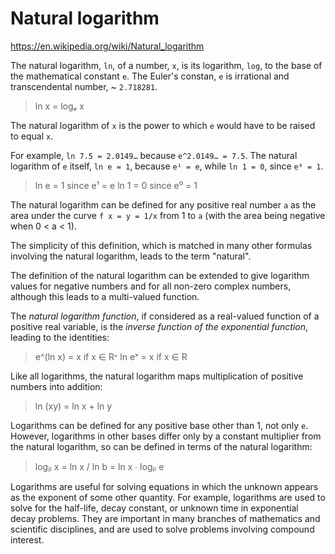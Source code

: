 # Natural logarithm

https://en.wikipedia.org/wiki/Natural_logarithm

The natural logarithm, `ln`, of a number, `x`, is its logarithm, `log`, to the base of the mathematical constant `e`. The Euler's constan, `e` is irrational and transcendental number, ~ `2.718281`.

>ln x = logₑ x

The natural logarithm of `x` is the power to which `e` would have to be raised to equal `x`.

For example, `ln 7.5 = 2.0149…` because `e^2.0149… = 7.5`. The natural logarithm of `e` itself, `ln e = 1`, because `e¹ = e`, while `ln 1 = 0`, since `e⁰ = 1`.

>ln e = 1   since e¹ = e
>ln 1 = 0   since e⁰ = 1

The natural logarithm can be defined for any positive real number `a` as the area under the curve `f x = y = 1/x` from 1 to `a` (with the area being negative when 0 < a < 1).

The simplicity of this definition, which is matched in many other formulas involving the natural logarithm, leads to the term "natural".

The definition of the natural logarithm can be extended to give logarithm values for negative numbers and for all non-zero complex numbers, although this leads to a multi-valued function.

The *natural logarithm function*, if considered as a real-valued function of a positive real variable, is the *inverse function of the exponential function*, leading to the identities:

>e^(ln x) = x    if x ∈ Rᐩ
>ln eˣ = x       if x ∈ R

Like all logarithms, the natural logarithm maps multiplication of positive numbers into addition:
>ln (xy) = ln x + ln y

Logarithms can be defined for any positive base other than 1, not only `e`. However, logarithms in other bases differ only by a constant multiplier from the natural logarithm, so can be defined in terms of the natural logarithm:

>logᵦ x = ln x / ln b = ln x ∙ logᵦ e

Logarithms are useful for solving equations in which the unknown appears as the exponent of some other quantity. For example, logarithms are used to solve for the half-life, decay constant, or unknown time in exponential decay problems. They are important in many branches of mathematics and scientific disciplines, and are used to solve problems involving compound interest.

